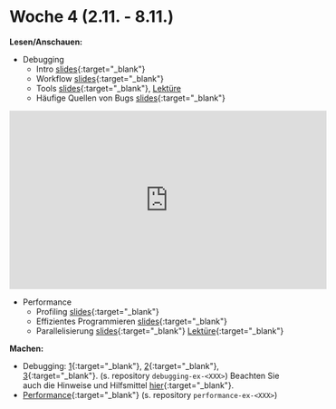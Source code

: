 #  Woche 4 (2.11. - 8.11.)

**Lesen/Anschauen:**

- Debugging
  - Intro [slides](slides/debugging-intro.html){:target="_blank"}
  - Workflow [slides](slides/debugging-process.html){:target="_blank"}
  - Tools [slides](slides/debugging-tools.html){:target="_blank"}, [Lektüre](ex/debug-reading-ex.html)
  - Häufige Quellen von Bugs [slides](slides/debugging-frequentmistakes.html){:target="_blank"}
<iframe width="560" height="315" src="https://www.youtube-nocookie.com/embed/videoseries?list=PLMyWaJl2LoXwYr4oBRkjo-NZ2LF3jFTEG" frameborder="0" allow="accelerometer; autoplay; encrypted-media; gyroscope; picture-in-picture" allowfullscreen></iframe>

  
- Performance 
  - Profiling [slides](slides/performance-profiling.html){:target="_blank"}
  - Effizientes Programmieren [slides](slides/performance-programming.html){:target="_blank"}
  - Parallelisierung [slides](slides/performance-parallel.html){:target="_blank"} [Lektüre](ex/parallel-reading-ex.html){:target="_blank"}
  
**Machen:**

- Debugging: [1](ex/debug-scatterhist-ex.html){:target="_blank"}, [2](ex/debug-rainbowbug-ex.html){:target="_blank"}, [3](ex/debug-matcharg-ex.html){:target="_blank"}.  (s. repository `debugging-ex-<XXX>`)
Beachten Sie auch die Hinweise und Hilfsmittel [hier](ex/debug-reading-ex.html){:target="_blank"}.
- [Performance](ex/prof-simprofile-ex.html){:target="_blank"} (s. repository `performance-ex-<XXX>`)
